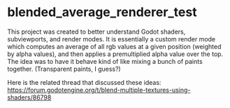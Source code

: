 # blended_average_renderer_test
This project was created to better understand Godot shaders, subviewports, and render modes. It is essentially a custom render mode which computes an average of all rgb values at a given position (weighted by alpha values), and then applies a premultiplied alpha value over the top. The idea was to have it behave kind of like mixing a bunch of paints together. (Transparent paints, I guess?)

Here is the related thread that discussed these ideas: https://forum.godotengine.org/t/blend-multiple-textures-using-shaders/86798
